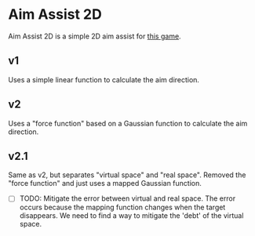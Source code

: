 # Aim Assist 2D

Aim Assist 2D is a simple 2D aim assist for [this game](https://humanbenchmark.com/tests/aim).

## v1
Uses a simple linear function to calculate the aim direction.

## v2
Uses a "force function" based on a Gaussian function to calculate the aim direction.

## v2.1
Same as v2, but separates "virtual space" and "real space". Removed the "force function" and just uses a mapped Gaussian function.

- [ ] TODO: Mitigate the error between virtual and real space. The error occurs because the mapping function changes when the target disappears. We need to find a way to mitigate the 'debt' of the virtual space.